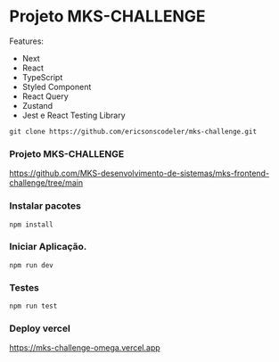 # Projeto MKS-CHALLENGE

Features:

- Next
- React
- TypeScript
- Styled Component
- React Query
- Zustand
- Jest e React Testing Library


```shell
git clone https://github.com/ericsonscodeler/mks-challenge.git
```

### Projeto MKS-CHALLENGE

https://github.com/MKS-desenvolvimento-de-sistemas/mks-frontend-challenge/tree/main


### Instalar pacotes

```shell
npm install
```

### Iniciar Aplicação.

```
npm run dev
```
### Testes

```
npm run test
```
### Deploy vercel
https://mks-challenge-omega.vercel.app